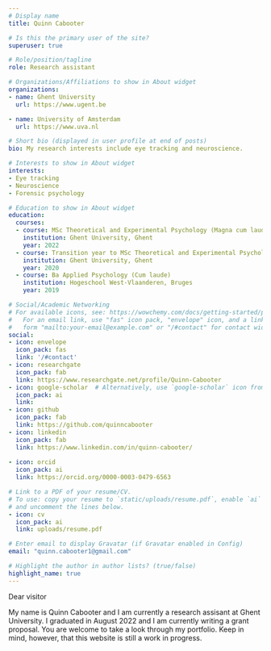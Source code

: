 ```yaml
---
# Display name
title: Quinn Cabooter

# Is this the primary user of the site?
superuser: true

# Role/position/tagline
role: Research assistant

# Organizations/Affiliations to show in About widget
organizations:
- name: Ghent University
  url: https://www.ugent.be

- name: University of Amsterdam
  url: https://www.uva.nl

# Short bio (displayed in user profile at end of posts)
bio: My research interests include eye tracking and neuroscience.

# Interests to show in About widget
interests:
- Eye tracking
- Neuroscience
- Forensic psychology

# Education to show in About widget
education:
  courses:
  - course: MSc Theoretical and Experimental Psychology (Magna cum laude)
    institution: Ghent University, Ghent
    year: 2022
  - course: Transition year to MSc Theoretical and Experimental Psychology (Summa cum laude)
    institution: Ghent University, Ghent
    year: 2020
  - course: Ba Applied Psychology (Cum laude)
    institution: Hogeschool West-Vlaanderen, Bruges
    year: 2019

# Social/Academic Networking
# For available icons, see: https://wowchemy.com/docs/getting-started/page-builder/#icons
#   For an email link, use "fas" icon pack, "envelope" icon, and a link in the
#   form "mailto:your-email@example.com" or "/#contact" for contact widget.
social:
- icon: envelope
  icon_pack: fas
  link: '/#contact'
- icon: researchgate
  icon_pack: fab
  link: https://www.researchgate.net/profile/Quinn-Cabooter
- icon: google-scholar  # Alternatively, use `google-scholar` icon from `ai` icon pack
  icon_pack: ai
  link: 
- icon: github
  icon_pack: fab
  link: https://github.com/quinncabooter
- icon: linkedin
  icon_pack: fab
  link: https://www.linkedin.com/in/quinn-cabooter/
  
- icon: orcid
  icon_pack: ai
  link: https://orcid.org/0000-0003-0479-6563

# Link to a PDF of your resume/CV.
# To use: copy your resume to `static/uploads/resume.pdf`, enable `ai` icons in `params.toml`, 
# and uncomment the lines below.
- icon: cv
  icon_pack: ai
  link: uploads/resume.pdf

# Enter email to display Gravatar (if Gravatar enabled in Config)
email: "quinn.cabooter1@gmail.com"

# Highlight the author in author lists? (true/false)
highlight_name: true
---
```


Dear visitor

My name is Quinn Cabooter and I am currently a research assisant at Ghent University. I graduated in August 2022 and I am currently writing a grant proposal. You are welcome to take a look through my portfolio. Keep in mind, however, that this website is still a work in progress.